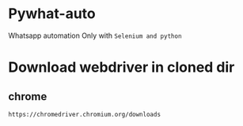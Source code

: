 # Pywhat-auto
Whatsapp automation 
Only with
`Selenium and python`

# Download webdriver in cloned dir

  ## chrome
    
    https://chromedriver.chromium.org/downloads 
